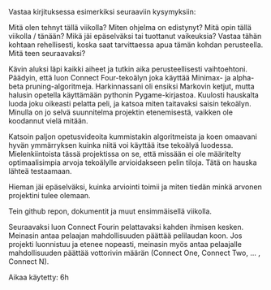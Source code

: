 Vastaa kirjituksessa esimerkiksi seuraaviin kysymyksiin:

Mitä olen tehnyt tällä viikolla?
Miten ohjelma on edistynyt?
Mitä opin tällä viikolla / tänään?
Mikä jäi epäselväksi tai tuottanut vaikeuksia? Vastaa tähän kohtaan rehellisesti, koska saat tarvittaessa apua tämän kohdan perusteella.
Mitä teen seuraavaksi?

Kävin aluksi läpi kaikki aiheet ja tutkin aika perusteellisesti vaihtoehtoni. Päädyin, että luon Connect Four-tekoälyn joka käyttää Minimax- ja alpha-beta pruning-algoritmeja. Harkinnassani oli ensiksi Markovin ketjut, mutta halusin opetella käyttämään pythonin Pygame-kirjastoa. Kuulosti hauskalta luoda joku oikeasti pelatta peli, ja katsoa miten taitavaksi saisin tekoälyn. Minulla on jo selvä suunnitelma projektin etenemisestä, vaikken ole koodannut vielä mitään. 

Katsoin paljon opetusvideoita kummistakin algoritmeista ja koen omaavani hyvän ymmärryksen kuinka niitä voi käyttää itse tekoälyä luodessa. Mielenkiintoista tässä projektissa on se, että missään ei ole määritelty optimaalisimpia arvoja tekoälylle arvioidakseen pelin tiloja. Tätä on hauska lähteä testaamaan. 

Hieman jäi epäselväksi, kuinka arviointi toimii ja miten tiedän minkä arvonen projektini tulee olemaan.

Tein github repon, dokumentit ja muut ensimmäisellä viikolla.

Seuraavaksi luon Connect Fourin pelattavaksi kahden ihmisen kesken. Meinasin antaa pelaajan mahdollisuuden päättää pelilaudan koon. Jos projekti luonnistuu ja etenee nopeasti, meinasin myös antaa pelaajalle mahdollisuuden päättää vottorivin määrän (Connect One, Connect Two, ... , Connect N). 

Aikaa käytetty: 6h
